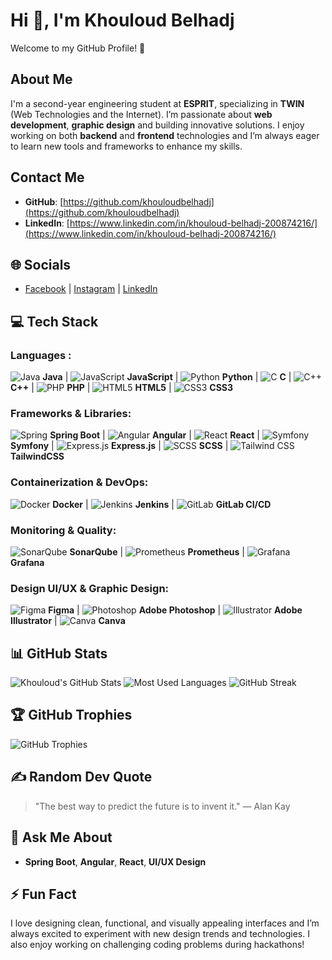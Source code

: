 # Hi 👋, I'm Khouloud Belhadj
Welcome to my GitHub Profile! 🌟

## About Me
I'm a second-year engineering student at **ESPRIT**, specializing in **TWIN** (Web Technologies and the Internet). I’m passionate about **web development**, **graphic design** and building innovative solutions. I enjoy working on both **backend** and **frontend** technologies and I’m always eager to learn new tools and frameworks to enhance my skills.

## Contact Me
- **GitHub**: [https://github.com/khouloudbelhadj](https://github.com/khouloudbelhadj)
- **LinkedIn**: [https://www.linkedin.com/in/khouloud-belhadj-200874216/](https://www.linkedin.com/in/khouloud-belhadj-200874216/)

## 🌐 Socials
- [Facebook](https://www.facebook.com/khouloud.belhadj.92?locale=fr_FR) | [Instagram](https://www.instagram.com/khouloudbelhadj1/) | [LinkedIn](https://www.linkedin.com/in/khouloud-belhadj-200874216/)

## 💻 Tech Stack

### Languages :
![Java](https://img.icons8.com/color/48/000000/java-coffee-cup-logo.png) **Java** | 
![JavaScript](https://img.icons8.com/color/48/000000/javascript.png) **JavaScript** | 
![Python](https://img.icons8.com/color/48/000000/python.png) **Python** | 
![C](https://img.icons8.com/color/48/000000/c-programming.png) **C** |
![C++](https://img.icons8.com/color/48/000000/c-plus-plus-logo.png) **C++** | 
![PHP](https://img.icons8.com/color/48/000000/php.png) **PHP** | 
![HTML5](https://img.icons8.com/color/48/000000/html-5.png) **HTML5** | 
![CSS3](https://img.icons8.com/color/48/000000/css3.png) **CSS3** 

### Frameworks & Libraries:
![Spring](https://img.shields.io/badge/Spring-%236DB33F?style=flat&logo=spring&logoColor=white) **Spring Boot** | 
![Angular](https://img.shields.io/badge/Angular-%23E23237?style=flat&logo=angular&logoColor=white) **Angular** | 
![React](https://img.shields.io/badge/React-%2361DAFB?style=flat&logo=react&logoColor=white) **React** | 
![Symfony](https://img.shields.io/badge/Symfony-%23000000?style=flat&logo=symfony&logoColor=white) **Symfony** | 
![Express.js](https://img.shields.io/badge/Express.js-%23000000?style=flat&logo=express&logoColor=white) **Express.js** | 
![SCSS](https://img.icons8.com/color/48/000000/sass.png) **SCSS** | 
![Tailwind CSS](https://img.shields.io/badge/TailwindCSS-%2338B2AC?style=flat&logo=tailwind-css&logoColor=white) **TailwindCSS**


### Containerization & DevOps:
![Docker](https://img.shields.io/badge/Docker-%2333A8FF?style=flat&logo=docker&logoColor=white) **Docker** | 
![Jenkins](https://img.shields.io/badge/Jenkins-%23D24939?style=flat&logo=jenkins&logoColor=white) **Jenkins** | 
![GitLab](https://img.shields.io/badge/GitLab-%23181717?style=flat&logo=gitlab&logoColor=white) **GitLab CI/CD**

### Monitoring & Quality:
![SonarQube](https://img.shields.io/badge/SonarQube-%23F7D238?style=flat&logo=sonarqube&logoColor=white) **SonarQube** | 
![Prometheus](https://img.shields.io/badge/Prometheus-%23E6522C?style=flat&logo=prometheus&logoColor=white) **Prometheus** | 
![Grafana](https://img.shields.io/badge/Grafana-%23F5A80D?style=flat&logo=grafana&logoColor=white) **Grafana**

### Design UI/UX & Graphic Design:
![Figma](https://img.shields.io/badge/Figma-%23000000?style=flat&logo=figma&logoColor=white) **Figma** | 
![Photoshop](https://img.shields.io/badge/Photoshop-%23B6D2E9?style=flat&logo=adobe-photoshop&logoColor=white) **Adobe Photoshop** | 
![Illustrator](https://img.shields.io/badge/Illustrator-%23FF9A00?style=flat&logo=adobe-illustrator&logoColor=white) **Adobe Illustrator** | 
![Canva](https://img.shields.io/badge/Canva-%2300C4CC?style=flat&logo=canva&logoColor=white) **Canva**

## 📊 GitHub Stats

![Khouloud's GitHub Stats](https://github-readme-stats.vercel.app/api?username=khouloudbelhadj&show_icons=true&hide_title=true&count_private=true&hide=prs&theme=radical)
![Most Used Languages](https://github-readme-stats.vercel.app/api/top-langs/?username=khouloudbelhadj&layout=compact&theme=radical)
![GitHub Streak](https://github-readme-streak-stats.herokuapp.com/?user=khouloudbelhadj&theme=radical)


## 🏆 GitHub Trophies

![GitHub Trophies](https://github-profile-trophy.vercel.app/?username=khouloudbelhadj&theme=radical)

## ✍️ Random Dev Quote

> "The best way to predict the future is to invent it." — Alan Kay

## 💬 Ask Me About
- **Spring Boot**, **Angular**, **React**, **UI/UX Design**

## ⚡ Fun Fact
I love designing clean, functional, and visually appealing interfaces and I’m always excited to experiment with new design trends and technologies. I also enjoy working on challenging coding problems during hackathons!
